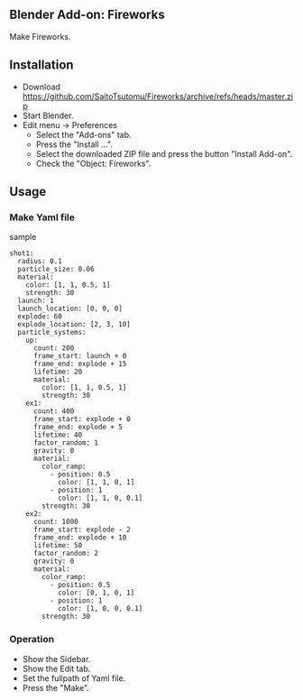 ## Blender Add-on: Fireworks

Make Fireworks.

## Installation

- Download https://github.com/SaitoTsutomu/Fireworks/archive/refs/heads/master.zip
- Start Blender.
- Edit menu -> Preferences
  - Select the "Add-ons" tab.
  - Press the "Install ...".
  - Select the downloaded ZIP file and press the button "Install Add-on".
  - Check the "Object: Fireworks".

## Usage

### Make Yaml file

sample

```
shot1:
  radius: 0.1
  particle_size: 0.06
  material:
    color: [1, 1, 0.5, 1]
    strength: 30
  launch: 1
  launch_location: [0, 0, 0]
  explode: 60
  explode_location: [2, 3, 10]
  particle_systems:
    up:
      count: 200
      frame_start: launch + 0
      frame_end: explode + 15
      lifetime: 20
      material:
        color: [1, 1, 0.5, 1]
        strength: 30
    ex1:
      count: 400
      frame_start: explode + 0
      frame_end: explode + 5
      lifetime: 40
      factor_random: 1
      gravity: 0
      material:
        color_ramp:
          - position: 0.5
            color: [1, 1, 0, 1]
          - position: 1
            color: [1, 1, 0, 0.1]
        strength: 30
    ex2:
      count: 1000
      frame_start: explode - 2
      frame_end: explode + 10
      lifetime: 50
      factor_random: 2
      gravity: 0
      material:
        color_ramp:
          - position: 0.5
            color: [0, 1, 0, 1]
          - position: 1
            color: [1, 0, 0, 0.1]
        strength: 30
```

### Operation

- Show the Sidebar.
- Show the Edit tab.
- Set the fullpath of Yaml file.
- Press the "Make".
